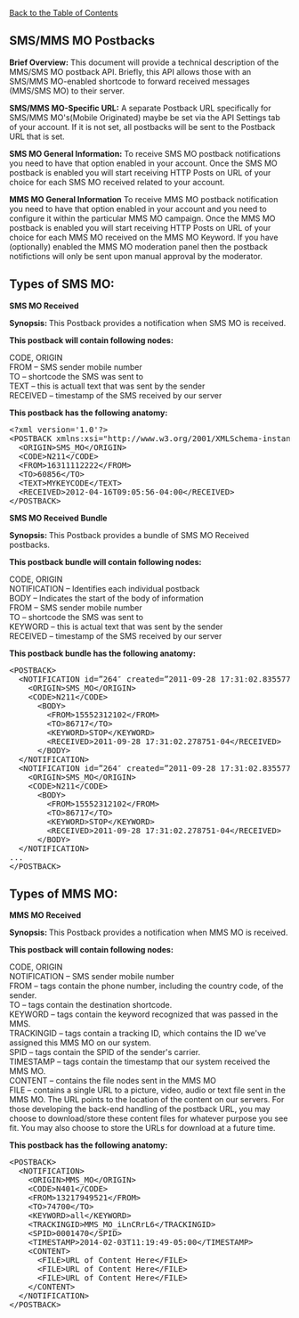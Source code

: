 <a href="/1.3/README.md">Back to the Table of Contents</a>
<h2>SMS/MMS MO Postbacks</h2>
<div id="page-content"><strong>Brief Overview:</strong>
This document will provide a technical description of the MMS/SMS MO postback API. Briefly, this API allows those with an SMS/MMS MO-enabled shortcode to forward received messages (MMS/SMS MO) to their server.

<strong>SMS/MMS MO-Specific URL:</strong>
A separate Postback URL specifically for SMS/MMS MO's(Mobile Originated) maybe be set via the API Settings tab of your account.  If it is not set, all postbacks will be sent to the Postback URL that is set.

<strong>SMS MO General Information:</strong>
To receive SMS MO postback notifications you need to have that option enabled in your account. Once the SMS MO 
postback is enabled you will start receiving HTTP Posts on URL of your choice for each SMS MO received related to 
your account.

<strong>MMS MO General Information</strong>
To receive MMS MO postback notification you need to have that option enabled in your account and you need to 
configure it within the particular MMS MO campaign.  Once the MMS MO postback is enabled you will start receiving 
HTTP Posts on URL of your choice for each MMS MO received on the MMS MO Keyword. If you have (optionally) enabled 
the MMS MO moderation panel then the postback notifictions will only be sent upon manual approval by the moderator.

<h2>Types of SMS MO:</h2>

<strong>SMS MO Received</strong>
<p><strong>Synopsis: </strong>This Postback provides a notification when SMS MO is received.</p>
<strong><p>This postback will contain following nodes:</p></strong>

CODE, ORIGIN<BR/>
FROM &#8211; SMS sender mobile number<BR/>
TO &#8211; shortcode the SMS was sent to<BR/>
TEXT &#8211; this is actuall text that was sent by the sender<BR/>
RECEIVED &#8211; timestamp of the SMS received by our server<BR/>

<p><strong>This postback has the following anatomy:</strong></p>
<pre>
&lt;?xml version='1.0'?&gt;
&lt;POSTBACK xmlns:xsi="http://www.w3.org/2001/XMLSchema-instance" xsi:noNamespaceSchemaLocation="http://www.skycore.com/schema/postback.xsd"&gt;
  &lt;ORIGIN&gt;SMS_MO&lt;/ORIGIN&gt;
  &lt;CODE&gt;N211&lt;/CODE&gt;
  &lt;FROM&gt;16311112222&lt;/FROM&gt;
  &lt;TO&gt;60856&lt;/TO&gt;
  &lt;TEXT&gt;MYKEYCODE&lt;/TEXT&gt;
  &lt;RECEIVED&gt;2012-04-16T09:05:56-04:00&lt;/RECEIVED&gt;
&lt;/POSTBACK&gt;
</pre>

<strong>SMS MO Received Bundle</strong>
<p><strong>Synopsis: </strong>This Postback provides a bundle of SMS MO Received postbacks.</p>
<strong><p>This postback bundle will contain following nodes:</p></strong>

CODE, ORIGIN<BR/>
NOTIFICATION &#8211; Identifies each individual postback<BR/>
BODY &#8211; Indicates the start of the body of information<BR/>
FROM &#8211; SMS sender mobile number<BR/>
TO &#8211; shortcode the SMS was sent to<BR/>
KEYWORD &#8211; this is actual text that was sent by the sender<BR/>
RECEIVED &#8211; timestamp of the SMS received by our server<BR/>

<strong><p>This postback bundle has the following anatomy:</p></strong>

<pre>
&lt;POSTBACK&gt;
  &lt;NOTIFICATION id=&#8221;264&#8243; created=&#8221;2011-09-28 17:31:02.835577-04&#8243;&gt;
    &lt;ORIGIN&gt;SMS_MO&lt;/ORIGIN&gt;
    &lt;CODE&gt;N211&lt;/CODE&gt;
      &lt;BODY&gt;
        &lt;FROM&gt;15552312102&lt;/FROM&gt;
        &lt;TO&gt;86717&lt;/TO&gt;
        &lt;KEYWORD&gt;STOP&lt;/KEYWORD&gt;
        &lt;RECEIVED&gt;2011-09-28 17:31:02.278751-04&lt;/RECEIVED&gt;
      &lt;/BODY&gt;
  &lt;/NOTIFICATION&gt;
  &lt;NOTIFICATION id=&#8221;264&#8243; created=&#8221;2011-09-28 17:31:02.835577-04&#8243;&gt;
    &lt;ORIGIN&gt;SMS_MO&lt;/ORIGIN&gt;
    &lt;CODE&gt;N211&lt;/CODE&gt;
      &lt;BODY&gt;
        &lt;FROM&gt;15552312102&lt;/FROM&gt;
        &lt;TO&gt;86717&lt;/TO&gt;
        &lt;KEYWORD&gt;STOP&lt;/KEYWORD&gt;
        &lt;RECEIVED&gt;2011-09-28 17:31:02.278751-04&lt;/RECEIVED&gt;
      &lt;/BODY&gt;
  &lt;/NOTIFICATION&gt;
...
&lt;/POSTBACK&gt;
</pre>

<h2>Types of MMS MO:</h2>

<p><strong>MMS MO Received</strong></p>
<p><strong>Synopsis: </strong>This Postback provides a notification when MMS MO is received.</p> 
<strong><p>This postback will contain following nodes:</p></strong>

CODE, ORIGIN<BR/>
NOTIFICATION &#8211; SMS sender mobile number<BR/>
FROM &#8211; tags contain the phone number, including the country code, of the sender.<BR/>
TO &#8211; tags contain the destination shortcode.<BR/>
KEYWORD &#8211; tags contain the keyword recognized that was passed in the MMS.<BR/>
TRACKINGID &#8211; tags contain a tracking ID, which contains the ID we've assigned this MMS MO on our system.<BR/>
SPID &#8211; tags contain the SPID of the sender's carrier.<BR/>
TIMESTAMP &#8211; tags contain the timestamp that our system received the MMS MO.<BR/>
CONTENT &#8211; contains the file nodes sent in the MMS MO<BR/>
FILE &#8211; contains a single URL to a picture, video, audio or text file sent in the MMS MO.  The URL points to the location of the content on our servers. For those developing the back-end handling of the postback URL, you may choose to download/store these content files for whatever purpose you see fit. You may also choose to store the URLs for download at a future time.<BR/>
<p><strong>This postback has the following anatomy:</strong></p>
<pre>
&lt;POSTBACK&gt;
  &lt;NOTIFICATION&gt;
    &lt;ORIGIN&gt;MMS_MO&lt;/ORIGIN&gt;
    &lt;CODE&gt;N401&lt;/CODE&gt;
    &lt;FROM&gt;13217949521&lt;/FROM&gt;
    &lt;TO&gt;74700&lt;/TO&gt;
    &lt;KEYWORD&gt;all&lt;/KEYWORD>
    &lt;TRACKINGID&gt;MMS_MO_iLnCRrL6&lt;/TRACKINGID&gt;
    &lt;SPID&gt;0001470&lt;/SPID&gt;
    &lt;TIMESTAMP&gt;2014-02-03T11:19:49-05:00&lt;/TIMESTAMP&gt;
    &lt;CONTENT&gt;
      &lt;FILE&gt;URL of Content Here&lt;/FILE&gt;
      &lt;FILE&gt;URL of Content Here&lt;/FILE&gt;
      &lt;FILE&gt;URL of Content Here&lt;/FILE&gt;
    &lt;/CONTENT&gt;
  &lt;/NOTIFICATION&gt;
&lt;/POSTBACK&gt;
</pre>
